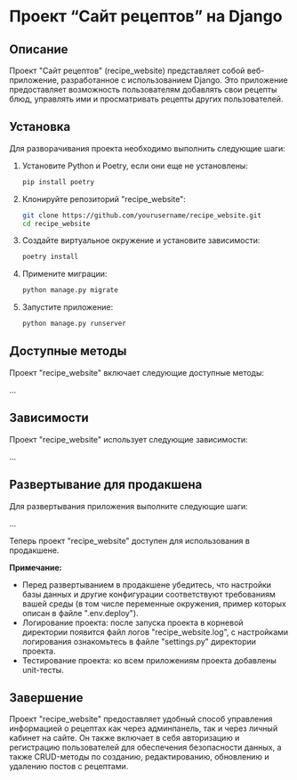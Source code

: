 # Проект “Сайт рецептов” на Django 

## Описание
Проект "Сайт рецептов" (recipe_website) представляет собой веб-приложение, разработанное с использованием Django. Это 
приложение предоставляет возможность пользователям добавлять свои рецепты блюд, управлять ими и просматривать рецепты 
других пользователей.

## Установка
Для разворачивания проекта необходимо выполнить следующие шаги:

1. Установите Python и Poetry, если они еще не установлены:
   ```bash
   pip install poetry
   ```

2. Клонируйте репозиторий "recipe_website":
   ```bash
   git clone https://github.com/yourusername/recipe_website.git
   cd recipe_website
   ```

3. Создайте виртуальное окружение и установите зависимости:
   ```bash
   poetry install
   ```

4. Примените миграции:
   ```bash
   python manage.py migrate
   ```

5. Запустите приложение:
   ```bash
   python manage.py runserver
   ```

## Доступные методы
Проект "recipe_website" включает следующие доступные методы:

...

## Зависимости
Проект "recipe_website" использует следующие зависимости:

...

## Развертывание для продакшена
Для развертывания приложения выполните следующие шаги:

...

Теперь проект "recipe_website" доступен для использования в продакшене.

**Примечание:** 
- Перед развертыванием в продакшене убедитесь, что настройки базы данных и другие конфигурации соответствуют 
  требованиям вашей среды (в том числе переменные окружения, пример которых описан в файле ".env.deploy"). 
- Логирование проекта: после запуска проекта в корневой директории появится файл логов "recipe_website.log", с 
  настройками логирования ознакомьтесь в файле "settings.py" директории проекта.
- Тестирование проекта: ко всем приложениям проекта добавлены unit-тесты.

## Завершение
Проект "recipe_website" предоставляет удобный способ управления информацией о рецептах как через админпанель, так и 
через личный кабинет на сайте. Он также включает в себя авторизацию и регистрацию пользователей для обеспечения 
безопасности данных, а также CRUD-методы по созданию, редактированию, обновлению и удалению постов с рецептами. 